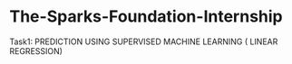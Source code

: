 # The-Sparks-Foundation-Internship
Task1: PREDICTION USING SUPERVISED MACHINE LEARNING ( LINEAR REGRESSION)
